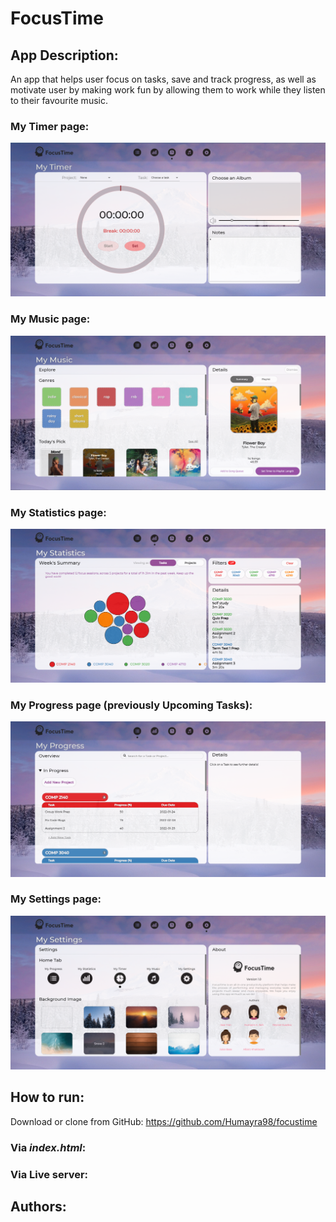 # FocusTime

## App Description: 
An app that helps user focus on tasks, save and track progress, as well as motivate user by making work fun by allowing them to work while they listen to their favourite music.

### My Timer page:

![My Timer page screenshot](https://raw.githubusercontent.com/Humayra98/focustime/main/assets/readme_imgs/my_timer.png)

### My Music page:

![My Music page screenshot](https://raw.githubusercontent.com/Humayra98/focustime/main/assets/readme_imgs/my_music.png)

### My Statistics page:

![My Statistics page screenshot](https://raw.githubusercontent.com/Humayra98/focustime/main/assets/readme_imgs/my_statistics.png)

### My Progress page (previously Upcoming Tasks):

![My Progress page screenshot](https://raw.githubusercontent.com/Humayra98/focustime/main/assets/readme_imgs/my_progress.png)

### My Settings page:

![My Settings page screenshot](https://raw.githubusercontent.com/Humayra98/focustime/main/assets/readme_imgs/my_settings.png)

## How to run:

Download or clone from GitHub: https://github.com/Humayra98/focustime

### Via _index.html_:

### Via Live server:

## Authors:

